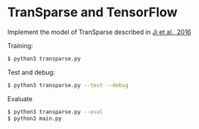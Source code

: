 # TranSparse and TensorFlow
Implement the model of TranSparse described in  [Ji et al., 2016](http://www.aaai.org/ocs/index.php/AAAI/AAAI16/paper/download/11982/11693)

Training:
```bash
$ python3 transparse.py
```

Test and debug:
```bash
$ python3 transparse.py --test --debug
```

Evaluate
```bash
$ python3 transparse.py --eval
$ python3 main.py
```
